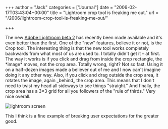 +++
author = "Jack"
categories = ["Journal"]
date = "2006-02-17T03:43:04+00:00"
title = "Lightroom crop tool is freaking me out."
url = "/2006/lightroom-crop-tool-is-freaking-me-out/"

+++

The new [Adobe Lightroom beta 2](<http://labs.macromedia.com/technologies/lightroom/>) has recently been made available and it's even better than the first. One of the "new" features, believe it or not, is the Crop tool. The interesting thing is that the new tool works completely backwards from what most of us are used to. I totally didn't get it &#8211; at first. The way it works is if you click and drag from inside the crop rectangle, the \*image\* moves, not the crop area. Totally wrong, right? Not so fast. Using it on a half-dozen images made a believer out of me and I now can't imagine doing it any other way. Also, if you click and drag outside the crop area, it rotates the image, again \_behind\_ the crop area. This means that I don't need to twist my head all sideways to see things "straight." And finally, the crop area has a 3&#215;3 grid for all you followers of the "rule of thirds." Very nice overall. 

![lightroom screen](/files/lightroomcroptool.jpg) 

This I think is a fine example of breaking user expectations for the greater good.